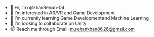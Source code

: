 - 👋 Hi, I’m @khanRehan-04
- 👀 I’m interested in AR/VR and Game Development
- 🌱 I’m currently learning Game Developmentand Machine Learning 
- 💞️ I’m looking to collaborate on Unity 
- 📫 Reach me through Email: m.rehankhan8626@gmail.com

<!---
khanRehan-04/khanRehan-04 is a ✨ special ✨ repository because its `README.md` (this file) appears on your GitHub profile.
You can click the Preview link to take a look at your changes.
--->
